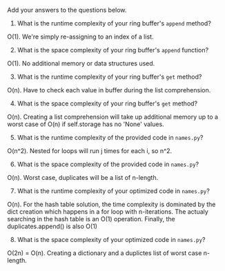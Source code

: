 Add your answers to the questions below.

1. What is the runtime complexity of your ring buffer's `append` method?

O(1).  We're simply re-assigning to an index of a list.

2. What is the space complexity of your ring buffer's `append` function?

O(1).  No additional memory or data structures used.

3. What is the runtime complexity of your ring buffer's `get` method?

O(n).  Have to check each value in buffer during the list comprehension.

4. What is the space complexity of your ring buffer's `get` method?

O(n).  Creating a list comprehension will take up additional memory up to a worst case of O(n) if self.storage has no 'None' values.


5. What is the runtime complexity of the provided code in `names.py`?

O(n^2).  Nested for loops will run j times for each i, so n^2.

6. What is the space complexity of the provided code in `names.py`?

O(n).  Worst case, duplicates will be a list of n-length.

7. What is the runtime complexity of your optimized code in `names.py`?

O(n).  For the hash table solution, the time complexity is dominated by the dict creation which happens in a for loop with n-iterations.  The actualy searching in the hash table is an O(1) operation.  Finally, the duplicates.append() is also O(1)

8. What is the space complexity of your optimized code in `names.py`?

O(2n) = O(n).  Creating a dictionary and a duplictes list of worst case n-length.
